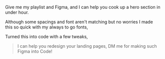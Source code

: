 Give me my playlist and Figma, and I can help you cook up a hero section in under hour. 

Although some spacings and font aren't matching but no worries I made this so quick with my always to go fonts, 

Turned this into code with a few tweaks, 


>I can help you redesign your landing pages, DM me for making such Figma into Code!
